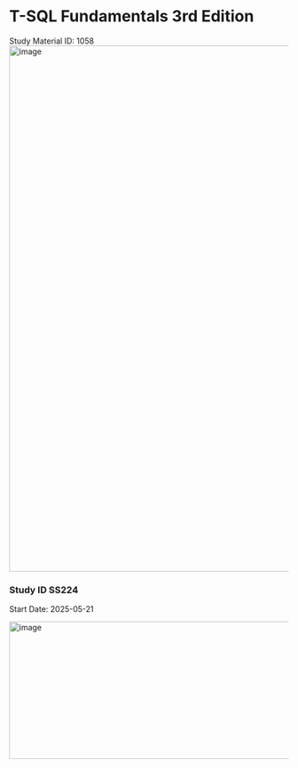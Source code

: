 # T-SQL Fundamentals 3rd Edition

Study Material ID: 1058 <br>
<img width="774" height="949" alt="image" src="https://github.com/user-attachments/assets/5660ff11-4ac2-4e8b-92fe-c3146f3f260a" />


### Study ID SS224
Start Date: 2025-05-21

<img width="1549" height="248" alt="image" src="https://github.com/user-attachments/assets/bea991e7-2e45-4390-b142-d0c6facfe5c3" />

